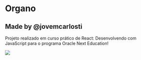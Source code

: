 # Organo
## Made by @jovemcarlosti

Projeto realizado em curso prático de React: Desenvolvendo com JavaScript para o programa Oracle Next Education!

![](https://guiadeti.com.br/wp-content/uploads/2022/06/guia-cursos-one.png)